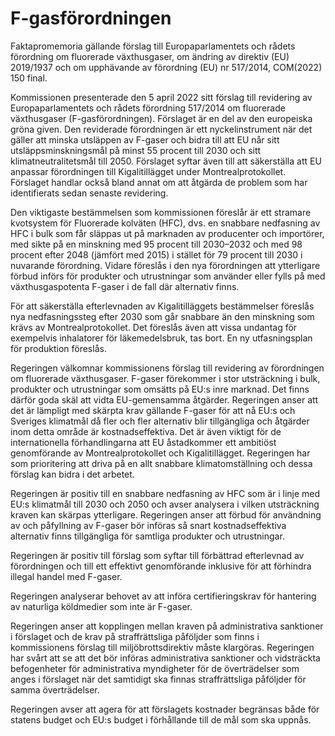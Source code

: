 # F-gasförordningen

Faktapromemoria gällande förslag till Europaparlamentets och rådets förordning om fluorerade växthusgaser, om ändring av direktiv (EU) 2019/1937 och om
upphävande av förordning (EU) nr 517/2014, COM(2022\) 150 final.

Kommissionen presenterade den 5 april 2022 sitt förslag till revidering av Europaparlamentets och rådets förordning 517/2014 om fluorerade växthusgaser (F\-gasförordningen). Förslaget är en del av den europeiska gröna given. Den reviderade förordningen är ett nyckelinstrument när det gäller att minska utsläppen av F\-gaser och bidra till att EU når sitt utsläppsminskningsmål på minst 55 procent till 2030 och sitt klimatneutralitetsmål till 2050\. Förslaget syftar även till att säkerställa att EU anpassar förordningen till Kigalitillägget under Montrealprotokollet. Förslaget handlar också bland annat om att åtgärda de problem som har identifierats sedan senaste revidering.

Den viktigaste bestämmelsen som kommissionen föreslår är ett stramare kvotsystem för Fluorerade kolväten (HFC), dvs. en snabbare nedfasning av HFC i bulk som får släppas ut på marknaden av producenter och importörer, med sikte på en minskning med 95 procent till 2030–2032 och med 98 procent efter 2048 (jämfört med 2015\) i stället för 79 procent till 2030 i nuvarande förordning. Vidare föreslås i den nya förordningen att ytterligare förbud införs för produkter och utrustningar som använder eller fylls på med växthusgaspotenta F\-gaser i de fall där alternativ finns.

För att säkerställa efterlevnaden av Kigalitilläggets bestämmelser föreslås nya nedfasningssteg efter 2030 som går snabbare än den minskning som krävs av Montrealprotokollet. Det föreslås även att vissa undantag för exempelvis inhalatorer för läkemedelsbruk, tas bort. En ny utfasningsplan för produktion föreslås.

Regeringen välkomnar kommissionens förslag till revidering av förordningen om fluorerade växthusgaser. F\-gaser förekommer i stor utsträckning i bulk, produkter och utrustningar som omsätts på EU:s inre marknad. Det finns därför goda skäl att vidta EU\-gemensamma åtgärder. Regeringen anser att det är lämpligt med skärpta krav gällande F\-gaser för att nå EU:s och Sveriges klimatmål då fler och fler alternativ blir tillgängliga och åtgärder inom detta område är kostnadseffektiva. Det är även viktigt för de internationella förhandlingarna att EU åstadkommer ett ambitiöst genomförande av Montrealprotokollet och Kigalitillägget. Regeringen har som prioritering att driva på en allt snabbare klimatomställning och dessa förslag kan bidra i det arbetet.

Regeringen är positiv till en snabbare nedfasning av HFC som är i linje med EU:s klimatmål till 2030 och 2050 och avser analysera i vilken utsträckning kraven kan skärpas ytterligare. Regeringen anser att förbud för användning av och påfyllning av F\-gaser bör införas så snart kostnadseffektiva alternativ finns tillgängliga för samtliga produkter och utrustningar.

Regeringen är positiv till förslag som syftar till förbättrad efterlevnad av förordningen och till ett effektivt genomförande inklusive för att förhindra illegal handel med F\-gaser.

Regeringen analyserar behovet av att införa certifieringskrav för hantering av naturliga köldmedier som inte är F\-gaser.

Regeringen anser att kopplingen mellan kraven på administrativa sanktioner i förslaget och de krav på straffrättsliga påföljder som finns i kommissionens förslag till miljöbrottsdirektiv måste klargöras. Regeringen har svårt att se att det bör införas administrativa sanktioner och vidsträckta befogenheter för administrativa myndigheter för de överträdelser som anges i förslaget när det samtidigt ska finnas straffrättsliga påföljder för samma överträdelser.

Regeringen avser att agera för att förslagets kostnader begränsas både för statens budget och EU:s budget i förhållande till de mål som ska uppnås.
